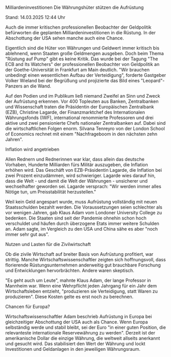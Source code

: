 
Milliardeninvestitionen
Die Währungshüter stützen die Aufrüstung


Stand: 14.03.2025 12:44 Uhr


Auch die immer kritischen professionellen Beobachter der Geldpolitik befürworten die geplanten Milliardeninvestitionen in die Rüstung. In der Abschottung der USA sehen manche auch eine Chance.



Eigentlich sind die Hüter von Währungen und Geldwert immer kritisch bis ablehnend, wenn Staaten große Geldmengen ausgeben. Doch beim Thema "Rüstung auf Pump" gibt es keine Kritik. Das wurde bei der Tagung "The ECB and Its Watchers" der professionellen Beobachter von Geldpolitik an der Goethe-Universität in Frankfurt am Main deutlich. "Wir brauchen unbedingt einen wesentlichen Aufbau der Verteidigung", forderte Gastgeber Volker Wieland bei der Begrüßung und projizierte das Bild eines "Leopard"-Panzers an die Wand.


Auf den Podien und im Publikum ließ niemand Zweifel an Sinn und Zweck der Aufrüstung erkennen. Vor 400 Topleuten aus Banken, Zentralbanken und Wissenschaft traten die Präsidentin der Europäischen Zentralbank (EZB), Christine Lagarde, der Finanzmarktchef des Internationalen Währungsfonds (IWF), international renommierte Professoren und drei aktive und zwei pensionierte Chefs nationaler Zentralbanken auf. Dabei sind die wirtschaftlichen Folgen enorm. Silvana Tenreyro von der London School of Economics rechnet mit einem "Nachfrageboom in den nächsten zehn Jahren".

Inflation wird angetrieben


Allen Rednern und Rednerinnen war klar, dass allein das deutsche Vorhaben, Hunderte Milliarden fürs Militär auszugeben, die Inflation erhöhen wird. Das Geschäft von EZB-Präsidentin Lagarde, die Inflation bei zwei Prozent einzudämmen, wird schwieriger. Lagarde wies darauf hin, dass die Welt - und damit die Welt der Währungen - unsicherer und wechselhafter geworden sei. Lagarde versprach: "Wir werden immer alles Nötige tun, um Preisstabilität herzustellen."


Weil kein Geld angespart wurde, muss Aufrüstung vollständig mit neuen Staatsschulden bezahlt werden. Die Voraussetzungen seien schlechter als vor wenigen Jahren, gab Klaus Adam vom Londoner University College zu bedenken. Die Staaten sind seit der Pandemie ohnehin schon hoch verschuldet und häufen durch überzogene Etats immer weitere Schulden an. Adam sagte, im Vergleich zu den USA und China sähe es aber "noch immer sehr gut aus".

Nutzen und Lasten für die Zivilwirtschaft


Ob die zivile Wirtschaft auf breiter Basis von Aufrüstung profitiert, war strittig. Manche Wirtschaftswissenschaftler zeigten sich hoffnungsvoll, dass florierende Rüstungsunternehmen anderweitig gut brauchbare Forschung und Entwicklungen hervorbrächten. Andere waren skeptisch. 


"Es geht auch um Leute", mahnte Klaus Adam, der lange Professor in Mannheim war. Wenn eine Wehrpflicht jeden Jahrgang für ein Jahr dem Wirtschaftsleben entzieht, "produzieren sie Verteidigung, statt Waren zu produzieren". Diese Kosten gelte es erst noch zu berechnen.

Chancen für Europa?


Wirtschaftswissenschaftler Adam beschrieb Aufrüstung in Europa bei gleichzeitiger Abschottung der USA auch als Chance. Wenn Europa selbständig werde und stabil bleibt, sei der Euro "in einer guten Position, die relevanteste internationale Reservewährung zu werden". Derzeit ist der amerikanische Dollar die einzige Währung, die weltweit allseits anerkannt und gesucht wird. Das stabilisiert den Wert der Währung und lockt Investitionen und Geldanlagen in den jeweiligen Währungsraum.

